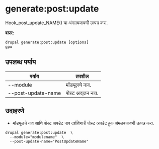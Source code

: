 # generate:post:update
Hook_post_update_NAME() चा अंमलबजावणी उत्पन्न करा.

**वापर:**
```
drupal generate:post:update [options]
gpu
```

## उपलब्ध पर्याय
पर्याय | तपशील
-------|-------------
--module | मॉड्यूलचे नाव.
--post-update-name | पोस्ट अद्यतन नाव.

## उदाहरणे
* मॉड्यूलचे नाव आणि पोस्ट अपडेट नाव दर्शविणारी पोस्ट अपडेट हुक अंमलबजावणी उत्पन्न करा.
```
drupal generate:post:update  \
  --module="modulename"  \
  --post-update-name="PostUpdateName"
```
